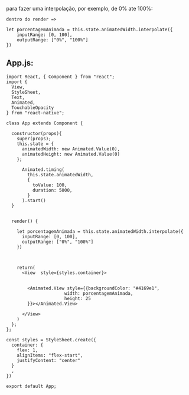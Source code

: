 para fazer uma interpolação, por exemplo, de 0% ate 100%:

    dentro do render => 

    let porcentagemAnimada = this.state.animatedWidth.interpolate({
        inputRange: [0, 100],
        outputRange: ["0%", "100%"]
    }) 

## App.js:
    
    import React, { Component } from "react";
    import { 
      View, 
      StyleSheet, 
      Text,
      Animated,
      TouchableOpacity
    } from "react-native";
    
    class App extends Component {
    
      constructor(props){
        super(props);
        this.state = {
          animatedWidth: new Animated.Value(0),
          animatedHeight: new Animated.Value(0)
        };
    
          Animated.timing(
            this.state.animatedWidth,
            {
              toValue: 100,
              duration: 5000,
            }
          ).start()
      }
    
    
      render() {
      
        let porcentagemAnimada = this.state.animatedWidth.interpolate({
          inputRange: [0, 100],
          outputRange: ["0%", "100%"]
        }) 
    
        
    
        return(
          <View  style={styles.container}>
           
    
            <Animated.View style={{backgroundColor: "#4169e1",
                          width: porcentagemAnimada,
                          height: 25              
            }}></Animated.View>
    
          </View>
        )
      };
    };
    
    const styles = StyleSheet.create({
      container: { 
        flex: 1,
        alignItems: "flex-start",
        justifyContent: "center"
      }
      ,
    })
    
    export default App;

